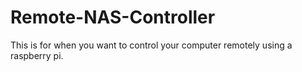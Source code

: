 # Remote-NAS-Controller
This is for when you want to control your computer remotely using a raspberry pi.
